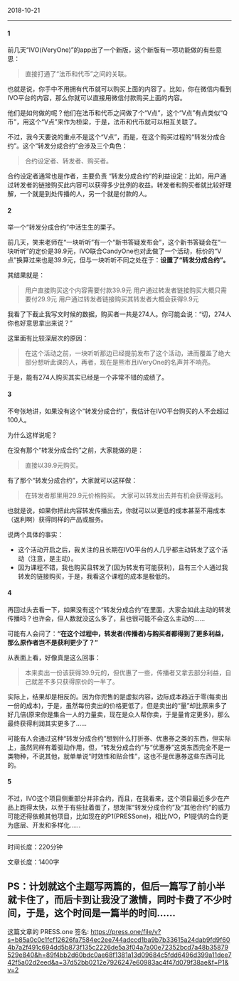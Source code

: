 2018-10-21

-----
#### 1
前几天“IVO(iVeryOne)”的app出了一个新版，这个新版有一项功能做的有些意思：
>直接打通了“法币和代币”之间的关联。

也就是说，你手中不用拥有代币就可以购买上面的内容了。比如，你在微信内看到IVO平台的内容，那么你就可以直接用微信付款购买上面的内容。

他们是如何做的呢？他们在法币和代币之间做了个“V点”，这个“V点”有点类似“Q币”，用这个“V点”来作为桥梁，于是，法币和代币就可以相互关联了。

不过，我今天要说的重点不是这个“V点”，而是，在这个购买过程的“转发分成合约”。这个“转发分成合约”会涉及三个角色：
>合约设定者、转发者、购买者。

合约设定者通常也是作者，主要负责 “转发分成合约”的利益设定：比如，用户通过转发者的链接购买此内容可以获得多少比例的收益。转发者和购买者就比较好理解，一个就是到处传播的人，另一个就是付款的人。

#### 2
举一个“转发分成合约”中活生生的栗子。

前几天，笑来老师在“一块听听”有一个“新书答疑发布会”，这个新书答疑会在“一块听听”的定价是39.9元，IVO联合CandyOne也对此做了一个活动，标价的“V点”换算过来也是39.9元，但与一块听听不同之处在于：**设置了“转发分成合约”。**

其结果就是：
>用户直接购买这个内容需要付款39.9元
>用户通过转发者链接购买大概只需要付29.9元
>用户通过转发者链接购买其转发者大概会获得9.9元

我看了下截止我写文时候的数据，购买者一共是274人。你可能会说：“切，274人你也好意思拿出来说？”

这里面有比较深层次的原因：
>在这个活动之前，一块听听那边已经提前发布了这个活动，进而覆盖了绝大部分想听此课的人，再者，现在是熊市且iVeryOne的名声并不响亮。

于是，能有274人购买其实已经是一个非常不错的成绩了。

#### 3
不夸张地讲，如果没有这个“转发分成合约”，我估计在IVO平台购买的人不会超过100人。

为什么这样说呢？

在没有那个“转发分成合约”之前，大家能做的是：
>直接以39.9元购买。

有了那个“转发分成合约”，大家就可以这样做：
>在转发者那里用29.9元价格购买。
>大家可以转发出去并有机会获得返利。

也就是说，如果你把此内容转发传播出去，你就可以以更低的成本甚至不用成本（返利啊）获得同样的产品或服务。

说两个具体的事实：
* 这个活动开启之后，我关注的且长期在IVO平台的人几乎都主动转发了这个活动（注意，是主动）。
* 因为课程不错，我也购买且转发了(因为转发有可能获利)，且有三个人通过我转发的链接购买，于是，我看这个课程的成本是极低的。

#### 4

再回过头去看一下，如果没有这个“转发分成合约”在里面，大家会如此主动的转发传播吗？也许会，但人数就没这么多了，且也很可能不会这么主动的……

可能有人会问了：**“在这个过程中，转发者(传播者)与购买者都得到了更多利益，那么原作者岂不是获利更少了？”**

从表面上看，好像真是这么回事：
>本来卖出一份该获得39.9元的，但优惠了一些，传播者又拿去部分利益，自己就差不多只获得原价的一半了。

实际上，结果却是相反的。因为你兜售的是虚拟内容，边际成本趋近于零(每卖出一份的成本)，于是，虽然每份卖出的价格更低了，但是卖出的“量”却比原来多了好几倍(原来你是集合一人的力量卖，现在是众人帮你卖，于是量肯定更多)，那么最终获得利润其实更多了……

可能有人会通过这种“转发分成合约”想到什么打折券、优惠券之类的东西，但实际上，虽然同样有着驱动作用，但，“转发分成合约”与“优惠券”这类东西完全不是一类物种，不说其他，就单单说“时效性和贴合性”，这也不是优惠券这些东西可比的。

#### 5
不过，IVO这个项目侧重部分并非合约，而且，在我看来，这个项目最近多少在产品上跑得太快，以至于有些扯着蛋了，想发挥“转发分成合约”及“其他合约”的威力可能还得依赖其他项目，比如现在的P1(PRESSone)，相比IVO，P1提供的合约更为底层、开发和多样化……

****
时间长度：220分钟

文章长度：1400字

PS：计划就这个主题写两篇的，但后一篇写了前小半就卡住了，而后卡到让我没了激情，同时卡费了不少时间，于是，这个时间是一篇半的时间……
----
这篇文章的 PRESS.one 签名:
https://press.one/file/v?s=b85a0c0c1fcf12626fa7584ec2ee744adccd1ba9b7b33615a24dab9fd9f604b7a2f491c694dd5b873f135c2226de5a3f04a7a00e72352bcd7a48b35879529e840&h=89f4bb2d60bdc0ae68f1381a13d09684c5fdd6496d399a11dee742f5a02d2eed&a=37d52bb0212e7926247e60983ac4f47d079f38ae&f=P1&v=2
